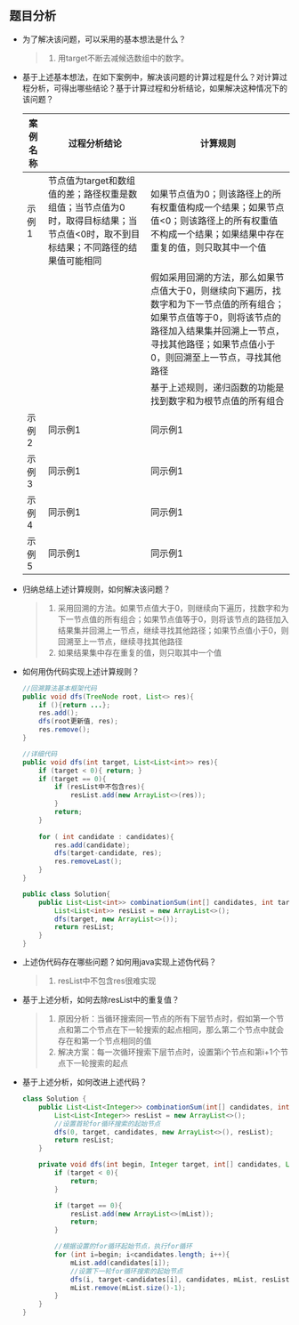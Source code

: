 ## 题目分析

* 为了解决该问题，可以采用的基本想法是什么？

  > 1. 用target不断去减候选数组中的数字。

* 基于上述基本想法，在如下案例中，解决该问题的计算过程是什么？对计算过程分析，可得出哪些结论？基于计算过程和分析结论，如果解决这种情况下的该问题？

  | 案例名称 | 过程分析结论                                                 | 计算规则                                                     |
  | -------- | ------------------------------------------------------------ | ------------------------------------------------------------ |
  | 示例1    | 节点值为target和数组值的差；路径权重是数组值；当节点值为0时，取得目标结果；当节点值<0时，取不到目标结果；不同路径的结果值可能相同 | 如果节点值为0；则该路径上的所有权重值构成一个结果；如果节点值<0；则该路径上的所有权重值不构成一个结果；如果结果中存在重复的值，则只取其中一个值 |
  |          |                                                              | 假如采用回溯的方法，那么如果节点值大于0，则继续向下遍历，找数字和为下一节点值的所有组合；如果节点值等于0，则将该节点的路径加入结果集并回溯上一节点，寻找其他路径；如果节点值小于0，则回溯至上一节点，寻找其他路径 |
  |          |                                                              | 基于上述规则，递归函数的功能是找到数字和为根节点值的所有组合 |
  | 示例2    | 同示例1                                                      | 同示例1                                                      |
  | 示例3    | 同示例1                                                      | 同示例1                                                      |
  | 示例4    | 同示例1                                                      | 同示例1                                                      |
  | 示例5    | 同示例1                                                      | 同示例1                                                      |

* 归纳总结上述计算规则，如何解决该问题？

  > 1. 采用回溯的方法。如果节点值大于0，则继续向下遍历，找数字和为下一节点值的所有组合；如果节点值等于0，则将该节点的路径加入结果集并回溯上一节点，继续寻找其他路径；如果节点值小于0，则回溯至上一节点，继续寻找其他路径
  > 2. 如果结果集中存在重复的值，则只取其中一个值

* 如何用伪代码实现上述计算规则？

  ```java
  //回溯算法基本框架代码
  public void dfs(TreeNode root, List<> res){
      if (){return ...};
      res.add();
      dfs(root更新值, res);
      res.remove();
  }
  
  //详细代码
  public void dfs(int target, List<List<int>> res){
      if (target < 0){ return; }
      if (target == 0){ 
          if (resList中不包含res){
              resList.add(new ArrayList<>(res));
          }
          return;
      }
      
      for ( int candidate : candidates){
          res.add(candidate);
          dfs(target-candidate, res);
          res.removeLast();
      }
  }
  
  public class Solution{
      public List<List<int>> combinationSum(int[] candidates, int target){
          List<List<int>> resList = new ArrayList<>();
          dfs(target, new ArrayList<>());
          return resList;
      }
  }
  ```

* 上述伪代码存在哪些问题？如何用java实现上述伪代码？

  > 1. resList中不包含res很难实现

* 基于上述分析，如何去除resList中的重复值？

  > 1. 原因分析：当循环搜索同一节点的所有下层节点时，假如第一个节点和第二个节点在下一轮搜索的起点相同，那么第二个节点中就会存在和第一个节点相同的值
  > 2. 解决方案：每一次循环搜索下层节点时，设置第i个节点和第i+1个节点下一轮搜索的起点

* 基于上述分析，如何改进上述代码？

  ```java
  class Solution {
      public List<List<Integer>> combinationSum(int[] candidates, int target) {
          List<List<Integer>> resList = new ArrayList<>();
          //设置首轮for循环搜索的起始节点
          dfs(0, target, candidates, new ArrayList<>(), resList);
          return resList;
      }
  
      private void dfs(int begin, Integer target, int[] candidates, List<Integer> mList, List<List<Integer>> resList){
          if (target < 0){
              return;
          }
  
          if (target == 0){
              resList.add(new ArrayList<>(mList));
              return;
          }
  
          //根据设置的for循环起始节点，执行for循环
          for (int i=begin; i<candidates.length; i++){
              mList.add(candidates[i]);
              //设置下一轮for循环搜索的起始节点
              dfs(i, target-candidates[i], candidates, mList, resList);
              mList.remove(mList.size()-1);
          }
      }
  }
  ```

  